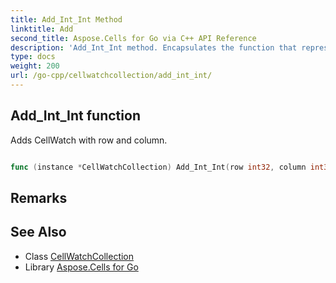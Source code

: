 ```yaml
---
title: Add_Int_Int Method 
linktitle: Add
second_title: Aspose.Cells for Go via C++ API Reference
description: 'Add_Int_Int method. Encapsulates the function that represents add in Go.'
type: docs
weight: 200
url: /go-cpp/cellwatchcollection/add_int_int/
---
```


## Add_Int_Int function

Adds CellWatch with row and column.

```go

func (instance *CellWatchCollection) Add_Int_Int(row int32, column int32)  (int32,  error) 

```

## Remarks


## See Also

* Class [CellWatchCollection](../)
* Library [Aspose.Cells for Go](../../)
